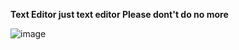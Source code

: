 **Text Editor just text editor Please dont't do no more**

![image](https://github.com/glepnir/nvim/assets/41671631/64b8b2a7-0ca1-4598-9e28-35e75efaba07)
